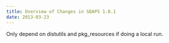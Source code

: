 ```yaml
---
title: Overview of Changes in SDAPS 1.0.1
date: 2013-03-23
---
```

Only depend on distutils and pkg_resources if doing a local run.
